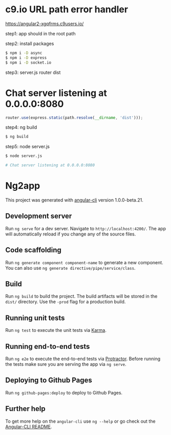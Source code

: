 # c9.io URL path error handler

https://angular2-xgqfrms.c9users.io/




step1: app should in the root path

step2: install packages
```sh
$ npm i -D async
$ npm i -D express
$ npm i -D socket.io
``` 

step3: server.js router dist

# Chat server listening at 0.0.0.0:8080
```js
router.use(express.static(path.resolve(__dirname, 'dist')));
``` 

step4: ng build

```sh
$ ng build

``` 


step5: node server.js

```sh
$ node server.js

# Chat server listening at 0.0.0.0:8080
``` 























# Ng2app

This project was generated with [angular-cli](https://github.com/angular/angular-cli) version 1.0.0-beta.21.

## Development server
Run `ng serve` for a dev server. Navigate to `http://localhost:4200/`. The app will automatically reload if you change any of the source files.

## Code scaffolding

Run `ng generate component component-name` to generate a new component. You can also use `ng generate directive/pipe/service/class`.

## Build

Run `ng build` to build the project. The build artifacts will be stored in the `dist/` directory. Use the `-prod` flag for a production build.

## Running unit tests

Run `ng test` to execute the unit tests via [Karma](https://karma-runner.github.io).

## Running end-to-end tests

Run `ng e2e` to execute the end-to-end tests via [Protractor](http://www.protractortest.org/).
Before running the tests make sure you are serving the app via `ng serve`.

## Deploying to Github Pages

Run `ng github-pages:deploy` to deploy to Github Pages.

## Further help

To get more help on the `angular-cli` use `ng --help` or go check out the [Angular-CLI README](https://github.com/angular/angular-cli/blob/master/README.md).
